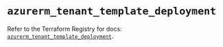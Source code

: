 # `azurerm_tenant_template_deployment`

Refer to the Terraform Registry for docs: [`azurerm_tenant_template_deployment`](https://registry.terraform.io/providers/hashicorp/azurerm/4.49.0/docs/resources/tenant_template_deployment).
